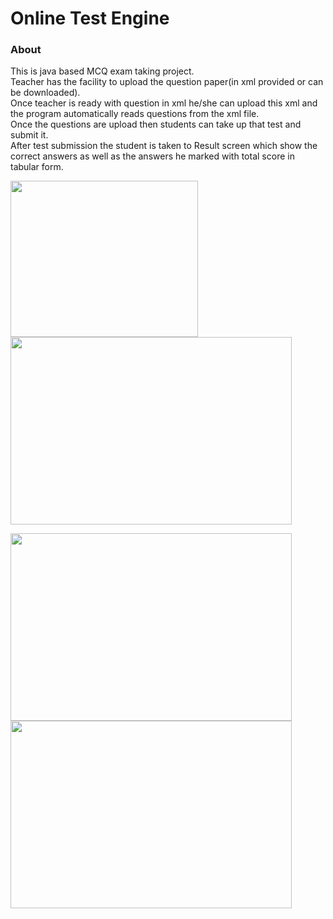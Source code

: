 # Online Test Engine

### About
This is java based MCQ exam taking project.
<br>
Teacher has the facility to upload the question paper(in xml provided or can be downloaded).
<br>
Once teacher is ready with question in xml he/she can upload this xml and the program automatically reads questions from the xml file.
<br>
Once the questions are upload then students can take up that test and submit it.
<br>
After test submission the student is taken to Result screen which show the correct answers as well as the answers he marked with total score in tabular form.

<img src="https://user-images.githubusercontent.com/35829879/45253664-81d5d980-b388-11e8-84a7-69867f0b3db0.png" width="300" height="250">     
<img src="https://user-images.githubusercontent.com/35829879/45253647-4d621d80-b388-11e8-8cbe-fe011d5e434a.png" width="450" height="300">

<img src="https://user-images.githubusercontent.com/35829879/45253690-f3ae2300-b388-11e8-961a-77296f45abf5.png" width="450" height="300"><img src="https://user-images.githubusercontent.com/35829879/45253692-fc9ef480-b388-11e8-8c71-b22b4a144a12.png" width="450" height="300">

